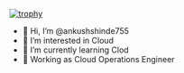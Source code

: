 [![trophy](https://github-profile-trophy.vercel.app/?username=ankushshinde755)](https://github.com/ryo-ma/github-profile-trophy)

- 👋 Hi, I’m @ankushshinde755
- 👀 I’m interested in Cloud
- 🌱 I’m currently learning Clod
- 💞️ Working as Cloud Operations Engineer 



<!---
ankushshinde755/ankushshinde755 is a ✨ special ✨ repository because its `README.md` (this file) appears on your GitHub profile.
You can click the Preview link to take a look at your changes.
--->
